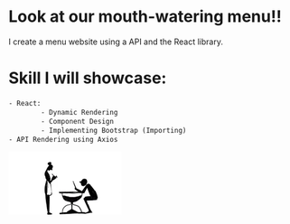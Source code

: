 # Look at our mouth-watering menu!! 

I create a menu website using a API and the React library.

# Skill I will showcase:

    - React:
            - Dynamic Rendering 
            - Component Design 
            - Implementing Bootstrap (Importing)
    - API Rendering using Axios 

![](./img/guyOrderOffMenu.webp)